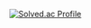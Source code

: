 [![Solved.ac Profile](http://mazassumnida.wtf/api/v2/generate_badge?boj=gogozzi1102)](https://solved.ac/gogozzi1102/)
